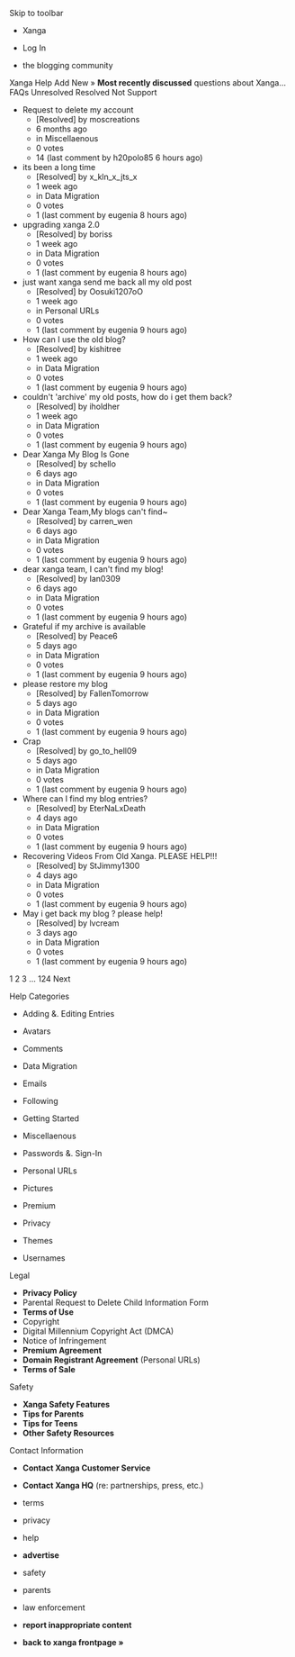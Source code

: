 Skip to toolbar

*   Xanga

*   Log In

*   the blogging community

Xanga Help Add New » **Most recently discussed** questions about Xanga… FAQs Unresolved Resolved Not Support

*   Request to delete my account
    *   \[Resolved\] by moscreations
    *   6 months ago
    *   in Miscellaenous
    *   0 votes
    *   14 (last comment by h20polo85 6 hours ago)
*   its been a long time
    *   \[Resolved\] by x\_kln\_x\_jts\_x
    *   1 week ago
    *   in Data Migration
    *   0 votes
    *   1 (last comment by eugenia 8 hours ago)
*   upgrading xanga 2.0
    *   \[Resolved\] by boriss
    *   1 week ago
    *   in Data Migration
    *   0 votes
    *   1 (last comment by eugenia 8 hours ago)
*   just want xanga send me back all my old post
    *   \[Resolved\] by Oosuki1207oO
    *   1 week ago
    *   in Personal URLs
    *   0 votes
    *   1 (last comment by eugenia 9 hours ago)
*   How can I use the old blog?
    *   \[Resolved\] by kishitree
    *   1 week ago
    *   in Data Migration
    *   0 votes
    *   1 (last comment by eugenia 9 hours ago)
*   couldn't 'archive' my old posts, how do i get them back?
    *   \[Resolved\] by iholdher
    *   1 week ago
    *   in Data Migration
    *   0 votes
    *   1 (last comment by eugenia 9 hours ago)
*   Dear Xanga My Blog Is Gone
    *   \[Resolved\] by schello
    *   6 days ago
    *   in Data Migration
    *   0 votes
    *   1 (last comment by eugenia 9 hours ago)
*   Dear Xanga Team,My blogs can't find~
    *   \[Resolved\] by carren\_wen
    *   6 days ago
    *   in Data Migration
    *   0 votes
    *   1 (last comment by eugenia 9 hours ago)
*   dear xanga team, I can't find my blog!
    *   \[Resolved\] by Ian0309
    *   6 days ago
    *   in Data Migration
    *   0 votes
    *   1 (last comment by eugenia 9 hours ago)
*   Grateful if my archive is available
    *   \[Resolved\] by Peace6
    *   5 days ago
    *   in Data Migration
    *   0 votes
    *   1 (last comment by eugenia 9 hours ago)
*   please restore my blog
    *   \[Resolved\] by FallenTomorrow
    *   5 days ago
    *   in Data Migration
    *   0 votes
    *   1 (last comment by eugenia 9 hours ago)
*   Crap
    *   \[Resolved\] by go\_to\_hell09
    *   5 days ago
    *   in Data Migration
    *   0 votes
    *   1 (last comment by eugenia 9 hours ago)
*   Where can I find my blog entries?
    *   \[Resolved\] by EterNaLxDeath
    *   4 days ago
    *   in Data Migration
    *   0 votes
    *   1 (last comment by eugenia 9 hours ago)
*   Recovering Videos From Old Xanga. PLEASE HELP!!!
    *   \[Resolved\] by StJimmy1300
    *   4 days ago
    *   in Data Migration
    *   0 votes
    *   1 (last comment by eugenia 9 hours ago)
*   May i get back my blog ? please help!
    *   \[Resolved\] by lvcream
    *   3 days ago
    *   in Data Migration
    *   0 votes
    *   1 (last comment by eugenia 9 hours ago)

1 2 3 ... 124 Next

Help Categories

*   Adding &. Editing Entries
*   Avatars
*   Comments
*   Data Migration
*   Emails
*   Following
*   Getting Started
*   Miscellaenous

*   Passwords &. Sign-In
*   Personal URLs
*   Pictures
*   Premium
*   Privacy
*   Themes
*   Usernames

Legal

*   **Privacy Policy**
*   Parental Request to Delete Child Information Form
*   **Terms of Use**
*   Copyright
*   Digital Millennium Copyright Act (DMCA)
*   Notice of Infringement
*   **Premium Agreement**
*   **Domain Registrant Agreement** (Personal URLs)
*   **Terms of Sale**

Safety

*   **Xanga Safety Features**
*   **Tips for Parents**
*   **Tips for Teens**
*   **Other Safety Resources**

Contact Information

*   **Contact Xanga Customer Service**
*   **Contact Xanga HQ** (re: partnerships, press, etc.)

*   terms
*   privacy
*   help
*   **advertise**

*   safety
*   parents
*   law enforcement
*   **report inappropriate content**

*   **back to xanga frontpage »**